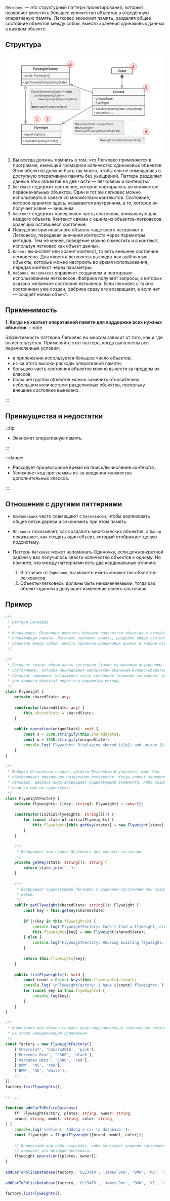 `Легковес` — это структурный паттерн проектирования, который позволяет вместить бóльшее количество объектов в отведённую оперативную память. Легковес экономит память, разделяя общее состояние объектов между собой, вместо хранения одинаковых данных в каждом объекте.

## Структура
![img.png](00%20-%20Hard/OOP/Patterns/Structural/Flyweight/img.png)
1. Вы всегда должны помнить о том, что Легковес применяется в программе, имеющей громадное количество одинаковых объектов. Этих объектов должно быть так много, чтобы они не помещались в доступную оперативную память без ухищрений. Паттерн разделяет данные этих объектов на две части — легковесы и контексты.
2. `Легковес` содержит состояние, которое повторялось во множестве первоначальных объектов. Один и тот же легковес можно использовать в связке со множеством контекстов.
   Состояние, которое хранится здесь, называется внутренним, а то, которое он получает извне — внешним.
3. `Контекст` содержит «внешнюю» часть состояния, уникальную для каждого объекта. Контекст связан с одним из объектов-легковесов, хранящих оставшееся состояние.
4. Поведение оригинального объекта чаще всего оставляют в Легковесе, передавая значения контекста через параметры методов. Тем не менее, поведение можно поместить и в контекст, используя легковес как объект данных.
5. `Клиент` вычисляет или хранит контекст, то есть внешнее состояние легковесов. Для клиента легковесы выглядят как шаблонные объекты, которые можно настроить во время использования, передав контекст через параметры.
6. `Фабрика легковесов` управляет созданием и повторным использованием легковесов. Фабрика получает запросы, в которых указано желаемое состояние легковеса. Если легковес с таким состоянием уже создан, фабрика сразу его возвращает, а если нет — создаёт новый объект.
## Применимость
**1. Когда не хватает оперативной памяти для поддержки всех нужных объектов.**
:::note

Эффективность паттерна Легковес во многом зависит от
того, как и где он используется. Применяйте этот паттерн,
когда выполнены все перечисленные условия:
* в приложении используется большое число объектов;
* из-за этого высоки расходы оперативной памяти;
* большую часть состояния объектов можно вынести за пределы их классов;
* большие группы объектов можно заменить относительно небольшим количеством разделяемых объектов, поскольку внешнее состояние вынесено.

:::

## Преимущества и недостатки

:::tip

* Экономит оперативную память.

:::

:::danger

* Расходует процессорное время на поиск/вычисление контекста .
* Усложняет код программы из-за введения множества дополнительных классов.

:::

## Отношения с другими паттернами
* `Компоновщик` часто совмещают с `Легковесом`, чтобы реализовать общие ветки дерева и сэкономить при этом память.
* `Легковес` показывает, как создавать много мелких объектов, а `Фасад` показывает, как создать один объект, который отображает целую подсистему.
* Паттерн `Легковес` может напоминать Одиночку, если для конкретной задачи у вас получилось свести количество объектов к одному. Но помните, что между паттернами есть два кардинальных отличия:

   1. В отличие от `Одиночки`, вы можете иметь множество объектов-легковесов.
   2. Объекты-легковесы должны быть неизменяемыми, тогда как объект-одиночка допускает изменение своего состояния.

## Пример

```ts
/**
 * Паттерн Легковес
 *
 * Назначение: Позволяет вместить бóльшее количество объектов в отведённую
 * оперативную память. Легковес экономит память, разделяя общее состояние
 * объектов между собой, вместо хранения одинаковых данных в каждом объекте.
 */

/**
 * Легковес хранит общую часть состояния (также называемую внутренним
 * состоянием), которая принадлежит нескольким реальным бизнес-объектам.
 * Легковес принимает оставшуюся часть состояния (внешнее состояние, уникальное
 * для каждого объекта) через его параметры метода.
 */
class Flyweight {
    private sharedState: any;

    constructor(sharedState: any) {
        this.sharedState = sharedState;
    }

    public operation(uniqueState): void {
        const s = JSON.stringify(this.sharedState);
        const u = JSON.stringify(uniqueState);
        console.log(`Flyweight: Displaying shared (${s}) and unique (${u}) state.`);
    }
}

/**
 * Фабрика Легковесов создает объекты-Легковесы и управляет ими. Она
 * обеспечивает правильное разделение легковесов. Когда клиент запрашивает
 * легковес, фабрика либо возвращает существующий экземпляр, либо создает новый,
 * если он ещё не существует.
 */
class FlyweightFactory {
    private flyweights: {[key: string]: Flyweight} = <any>{};

    constructor(initialFlyweights: string[][]) {
        for (const state of initialFlyweights) {
            this.flyweights[this.getKey(state)] = new Flyweight(state);
        }
    }

    /**
     * Возвращает хеш строки Легковеса для данного состояния.
     */
    private getKey(state: string[]): string {
        return state.join('_');
    }

    /**
     * Возвращает существующий Легковес с заданным состоянием или создает
     * новый.
     */
    public getFlyweight(sharedState: string[]): Flyweight {
        const key = this.getKey(sharedState);

        if (!(key in this.flyweights)) {
            console.log('FlyweightFactory: Can\'t find a flyweight, creating new one.');
            this.flyweights[key] = new Flyweight(sharedState);
        } else {
            console.log('FlyweightFactory: Reusing existing flyweight.');
        }

        return this.flyweights[key];
    }

    public listFlyweights(): void {
        const count = Object.keys(this.flyweights).length;
        console.log(`\nFlyweightFactory: I have ${count} flyweights:`);
        for (const key in this.flyweights) {
            console.log(key);
        }
    }
}

/**
 * Клиентский код обычно создает кучу предварительно заполненных легковесов
 * на этапе инициализации приложения.
 */
const factory = new FlyweightFactory([
    ['Chevrolet', 'Camaro2018', 'pink'],
    ['Mercedes Benz', 'C300', 'black'],
    ['Mercedes Benz', 'C500', 'red'],
    ['BMW', 'M5', 'red'],
    ['BMW', 'X6', 'white'],
    // ...
]);
factory.listFlyweights();

// ...

function addCarToPoliceDatabase(
    ff: FlyweightFactory, plates: string, owner: string,
    brand: string, model: string, color: string,
) {
    console.log('\nClient: Adding a car to database.');
    const flyweight = ff.getFlyweight([brand, model, color]);

    // Клиентский код либо сохраняет, либо вычисляет внешнее состояние и
    // передает его методам легковеса.
    flyweight.operation([plates, owner]);
}

addCarToPoliceDatabase(factory, 'CL234IR', 'James Doe', 'BMW', 'M5', 'red');

addCarToPoliceDatabase(factory, 'CL234IR', 'James Doe', 'BMW', 'X1', 'red');

factory.listFlyweights();
```